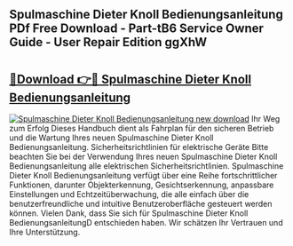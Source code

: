## Spulmaschine Dieter Knoll Bedienungsanleitung PDf Free Download - Part-tB6 Service Owner Guide - User Repair Edition ggXhW

# <h2><a href="http://df3gkg.blite.top/?on=Spulmaschine+Dieter+Knoll+Bedienungsanleitung">🔗Download 👉🔴 Spulmaschine Dieter Knoll Bedienungsanleitung</a></h2>

[![Spulmaschine Dieter Knoll Bedienungsanleitung new download](https://i.imgur.com/lujVjoI.png)](http://df3gkg.blite.top/?on=Spulmaschine+Dieter+Knoll+Bedienungsanleitung)
Ihr Weg zum Erfolg Dieses Handbuch dient als Fahrplan für den sicheren Betrieb und die Wartung Ihres neuen Spulmaschine Dieter Knoll Bedienungsanleitung. Sicherheitsrichtlinien für elektrische Geräte Bitte beachten Sie bei der Verwendung Ihres neuen Spulmaschine Dieter Knoll Bedienungsanleitung alle elektrischen Sicherheitsrichtlinien. Spulmaschine Dieter Knoll Bedienungsanleitung verfügt über eine Reihe fortschrittlicher Funktionen, darunter Objekterkennung, Gesichtserkennung, anpassbare Einstellungen und Echtzeitüberwachung, die alle einfach über die benutzerfreundliche und intuitive Benutzeroberfläche gesteuert werden können. Vielen Dank, dass Sie sich für Spulmaschine Dieter Knoll BedienungsanleitungD entschieden haben. Wir schätzen Ihr Vertrauen und Ihre Unterstützung.

